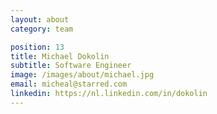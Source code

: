 ```yaml
---
layout: about
category: team

position: 13
title: Michael Dokolin
subtitle: Software Engineer
image: /images/about/michael.jpg
email: micheal@starred.com
linkedin: https://nl.linkedin.com/in/dokolin
---
```

